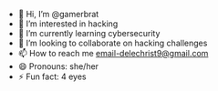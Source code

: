 - 👋 Hi, I’m @gamerbrat
- 👀 I’m interested in hacking
- 🌱 I’m currently learning cybersecurity
- 💞️ I’m looking to collaborate on hacking challenges
- 📫 How to reach me email-delechrist9@gmail.com
- 😄 Pronouns: she/her
- ⚡ Fun fact: 4 eyes

<!---
gamerbrat/gamerbrat is a ✨ special ✨ repository because its `README.md` (this file) appears on your GitHub profile.
You can click the Preview link to take a look at your changes.
--->
